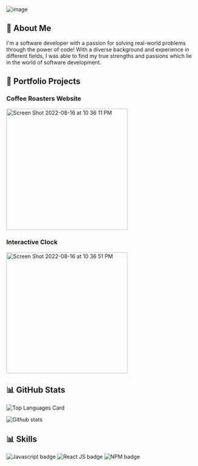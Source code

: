 
![image](https://user-images.githubusercontent.com/93671113/185154832-b500c85f-7a26-40dc-9395-350a72c44268.png)

##  👤 About Me

I'm a software developer with a passion for solving real-world problems through the power of code! With a diverse background and experience in different fields, I was able to find my true strengths and passions which lie in the world of software development.

##  📌 Portfolio Projects
### Coffee Roasters Website
<img width="320" alt="Screen Shot 2022-08-16 at 10 36 11 PM" src="https://user-images.githubusercontent.com/93671113/185022928-0892b9dc-dbaf-4faa-a69c-a381f682f8f2.png">

### Interactive Clock
<img width="320" alt="Screen Shot 2022-08-16 at 10 36 51 PM" src="https://user-images.githubusercontent.com/93671113/185023033-5212844c-15ce-45ec-9375-aefbce13b71b.png">

##  📊 GitHub Stats

![Top Languages Card](https://github-readme-stats.vercel.app/api/top-langs/?username=bkim1080&layout=compact)

![Github stats](https://github-readme-stats.vercel.app/api?username=bkim1080&theme=default&show_icons=true&count_private=true)

##  📊 Skills
![Javascript badge](https://img.shields.io/badge/JavaScript-323330?style=for-the-badge&logo=javascript&logoColor=F7DF1E)
![React JS badge](https://img.shields.io/badge/React-20232A?style=for-the-badge&logo=react&logoColor=61DAFB)
![NPM badge](https://img.shields.io/badge/npm-CB3837?style=for-the-badge&logo=npm&logoColor=white)


